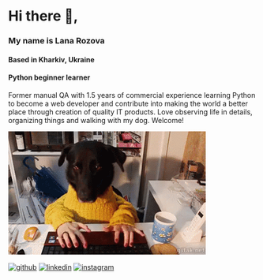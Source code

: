 

# Hi there 👋, 

### My name is Lana Rozova

#### Based in Kharkiv, Ukraine

#### Python beginner learner

Former manual QA with 1.5 years of commercial experience learning Python to become a web developer and contribute into making the world a better place through creation of quality IT products. 
Love observing life in details, organizing things and walking with my dog. Welcome!


![Working_Dog](https://github.com/lanarozova/lanarozova/blob/main/cba6ec93eca6025017babb61de850334.gif)

[<img src='https://cdn.jsdelivr.net/npm/simple-icons@3.0.1/icons/github.svg' alt='github' height='40'>](https://github.com/https://github.com/lanarozova)  [<img src='https://cdn.jsdelivr.net/npm/simple-icons@3.0.1/icons/linkedin.svg' alt='linkedin' height='40'>](https://www.linkedin.com/in/svitlana-roz/) [<img src='https://cdn.jsdelivr.net/npm/simple-icons@3.0.1/icons/instagram.svg' alt='instagram' height='40'>](https://www.instagram.com/https://www.instagram.com/lana_polyanska//) 
